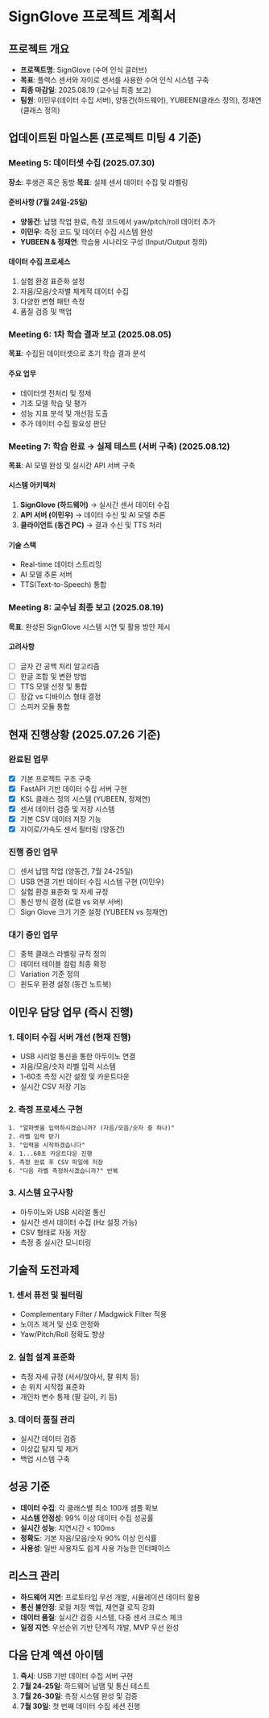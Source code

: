 # SignGlove 프로젝트 계획서

## 프로젝트 개요
- **프로젝트명**: SignGlove (수어 인식 글러브)
- **목표**: 플렉스 센서와 자이로 센서를 사용한 수어 인식 시스템 구축
- **최종 마감일**: 2025.08.19 (교수님 최종 보고)
- **팀원**: 이민우(데이터 수집 서버), 양동건(하드웨어), YUBEEN(클래스 정의), 정재연(클래스 정의)

## 업데이트된 마일스톤 (프로젝트 미팅 4 기준)

### Meeting 5: 데이터셋 수집 (2025.07.30)
**장소**: 후생관 혹은 동방
**목표**: 실제 센서 데이터 수집 및 라벨링

#### 준비사항 (7월 24일-25일)
- **양동건**: 납땜 작업 완료, 측정 코드에서 yaw/pitch/roll 데이터 추가
- **이민우**: 측정 코드 및 데이터 수집 시스템 완성
- **YUBEEN & 정재연**: 학습용 시나리오 구성 (Input/Output 정의)

#### 데이터 수집 프로세스
1. 실험 환경 표준화 설정
2. 자음/모음/숫자별 체계적 데이터 수집
3. 다양한 변형 패턴 측정
4. 품질 검증 및 백업

### Meeting 6: 1차 학습 결과 보고 (2025.08.05)
**목표**: 수집된 데이터셋으로 초기 학습 결과 분석

#### 주요 업무
- 데이터셋 전처리 및 정제
- 기초 모델 학습 및 평가
- 성능 지표 분석 및 개선점 도출
- 추가 데이터 수집 필요성 판단

### Meeting 7: 학습 완료 → 실제 테스트 (서버 구축) (2025.08.12)
**목표**: AI 모델 완성 및 실시간 API 서버 구축

#### 시스템 아키텍처
1. **SignGlove (하드웨어)** → 실시간 센서 데이터 수집
2. **API 서버 (이민우)** → 데이터 수신 및 AI 모델 추론
3. **클라이언트 (동건 PC)** → 결과 수신 및 TTS 처리

#### 기술 스택
- Real-time 데이터 스트리밍
- AI 모델 추론 서버
- TTS(Text-to-Speech) 통합

### Meeting 8: 교수님 최종 보고 (2025.08.19)
**목표**: 완성된 SignGlove 시스템 시연 및 활용 방안 제시

#### 고려사항
- [ ] 글자 간 공백 처리 알고리즘
- [ ] 한글 조합 및 변환 방법
- [ ] TTS 모델 선정 및 통합
- [ ] 장갑 vs 디바이스 형태 결정
- [ ] 스피커 모듈 통합

## 현재 진행상황 (2025.07.26 기준)

### 완료된 업무
- [x] 기본 프로젝트 구조 구축
- [x] FastAPI 기반 데이터 수집 서버 구현
- [x] KSL 클래스 정의 시스템 (YUBEEN, 정재연)
- [x] 센서 데이터 검증 및 저장 시스템
- [x] 기본 CSV 데이터 저장 기능
- [x] 자이로/가속도 센서 필터링 (양동건)

### 진행 중인 업무
- [ ] 센서 납땜 작업 (양동건, 7월 24-25일)
- [ ] USB 연결 기반 데이터 수집 시스템 구현 (이민우)
- [ ] 실험 환경 표준화 및 자세 규정
- [ ] 통신 방식 결정 (로컬 vs 외부 서버)
- [ ] Sign Glove 크기 기준 설정 (YUBEEN vs 정재연)

### 대기 중인 업무
- [ ] 중복 클래스 라벨링 규칙 정의
- [ ] 데이터 테이블 컬럼 최종 확정
- [ ] Variation 기준 정의
- [ ] 윈도우 환경 설정 (동건 노트북)

## 이민우 담당 업무 (즉시 진행)

### 1. 데이터 수집 서버 개선 (현재 진행)
- USB 시리얼 통신을 통한 아두이노 연결
- 자음/모음/숫자 라벨 입력 시스템
- 1-60초 측정 시간 설정 및 카운트다운
- 실시간 CSV 저장 기능

### 2. 측정 프로세스 구현
```
1. "알파벳을 입력하시겠습니까? (자음/모음/숫자 중 하나)"
2. 라벨 입력 받기
3. "입력을 시작하겠습니다"
4. 1...60초 카운트다운 진행
5. 측정 완료 후 CSV 파일에 저장
6. "다음 라벨 측정하시겠습니까?" 반복
```

### 3. 시스템 요구사항
- 아두이노와 USB 시리얼 통신
- 실시간 센서 데이터 수집 (Hz 설정 가능)
- CSV 형태로 자동 저장
- 측정 중 실시간 모니터링

## 기술적 도전과제

### 1. 센서 퓨전 및 필터링
- Complementary Filter / Madgwick Filter 적용
- 노이즈 제거 및 신호 안정화
- Yaw/Pitch/Roll 정확도 향상

### 2. 실험 설계 표준화
- 측정 자세 규정 (서서/앉아서, 팔 위치 등)
- 손 위치 시작점 표준화
- 개인차 변수 통제 (팔 길이, 키 등)

### 3. 데이터 품질 관리
- 실시간 데이터 검증
- 이상값 탐지 및 제거
- 백업 시스템 구축

## 성공 기준
- **데이터 수집**: 각 클래스별 최소 100개 샘플 확보
- **시스템 안정성**: 99% 이상 데이터 수집 성공률
- **실시간 성능**: 지연시간 < 100ms
- **정확도**: 기본 자음/모음/숫자 90% 이상 인식률
- **사용성**: 일반 사용자도 쉽게 사용 가능한 인터페이스

## 리스크 관리
- **하드웨어 지연**: 프로토타입 우선 개발, 시뮬레이션 데이터 활용
- **통신 불안정**: 로컬 저장 백업, 재연결 로직 강화
- **데이터 품질**: 실시간 검증 시스템, 다중 센서 크로스 체크
- **일정 지연**: 우선순위 기반 단계적 개발, MVP 우선 완성

## 다음 단계 액션 아이템
1. **즉시**: USB 기반 데이터 수집 서버 구현
2. **7월 24-25일**: 하드웨어 납땜 및 통신 테스트
3. **7월 26-30일**: 측정 시스템 완성 및 검증
4. **7월 30일**: 첫 번째 데이터 수집 세션 진행 